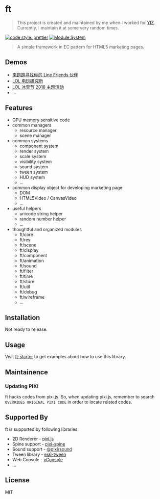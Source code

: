 # ft

> This project is created and maintained by me when I worked for [YIZ](https://yiz.design/).
> Currently, I maintain it at some very random times.

[![code style: prettier](https://img.shields.io/badge/code_style-prettier-ff69b4.svg)](https://github.com/prettier/prettier)
[![Module System](https://img.shields.io/badge/module%20system-ES%20Module-brightgreen.svg)](#)

> A simple framework in EC pattern for HTML5 marketing pages.

## Demos

- [来跑跑寻找你的 Line Friends 伙伴](https://c4710n.github.io/static/qq-popcart-linefriends/index_master.html)
- [LOL 电玩研究所](https://c4710n.github.io/static/qq-lol-arcade/index.html)
- [LOL 冰雪节 2018 主题活动](https://c4710n.github.io/static/qq-lol-snowing-festival-2018/index.html)
- ...

## Features

- GPU memory sensitive code
- common managers
  - resource manager
  - scene manager
- common systems
  - component system
  - render system
  - scale system
  - visibility system
  - sound system
  - tween system
  - HUD system
  - ...
- common display object for developing marketing page
  - DOM
  - HTML5Video / CanvasVideo
  - ...
- useful helpers
  - unicode string helper
  - random number helper
  - ...
- thoughtful and organized modules
  - ft/core
  - ft/res
  - ft/scene
  - ft/display
  - ft/component
  - ft/animation
  - ft/sound
  - ft/filter
  - ft/time
  - ft/store
  - ft/util
  - ft/debug
  - ft/wireframe
  - ...

## Installation

Not ready to release.

## Usage

Visit [ft-starter](https://github.com/c4710n/ft-starter) to get examples about how to use this library.

## Maintainence

### Updating PIXI

ft hacks codes from pixi.js. So, when updating pixi.js, remember to search `OVERRIDES ORIGINAL PIXI CODE` in order to locate related codes.

## Supported By

ft is supported by following libraries:

- 2D Renderer - [pixi.js](https://github.com/pixijs/pixi.js)
- Spine support - [pixi-spine](https://github.com/pixijs/pixi-spine)
- Sound support - [@pixi/sound](https://github.com/pixijs/sound)
- Tween library - [es6-tween](https://github.com/tweenjs/es6-tween)
- Web Console - [vConsole](https://github.com/Tencent/vConsole)
- ...

## License

MIT
